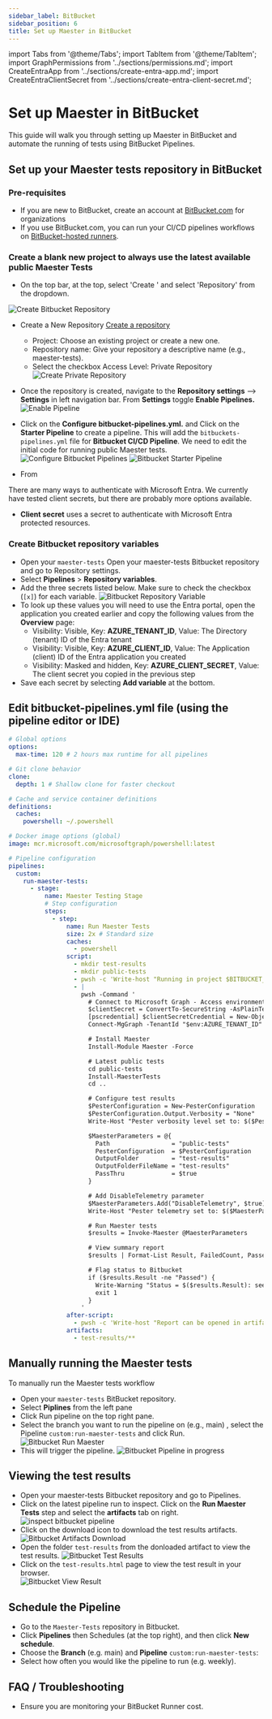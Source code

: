 ```yaml
---
sidebar_label: BitBucket
sidebar_position: 6
title: Set up Maester in BitBucket
---
```


import Tabs from '@theme/Tabs';
import TabItem from '@theme/TabItem';
import GraphPermissions from '../sections/permissions.md';
import CreateEntraApp from '../sections/create-entra-app.md';
import CreateEntraClientSecret from '../sections/create-entra-client-secret.md';

# <IIcon icon="mdi:BitBucket" height="48" /> Set up Maester in BitBucket

This guide will walk you through setting up Maester in BitBucket and automate the running of tests using BitBucket Pipelines.

## Set up your Maester tests repository in BitBucket

### Pre-requisites

- If you are new to BitBucket, create an account at [BitBucket.com](https://www.atlassian.com/try/cloud/signup?bundle=bitbucket) for organizations
- If you use BitBucket.com, you can run your CI/CD pipelines workflows on [BitBucket-hosted runners](https://www.atlassian.com/software/bitbucket/features/pipelines).

### Create a blank new project to always use the latest available public Maester Tests

- On the top bar, at the top, select 'Create ' and select 'Repository' from the dropdown.

![Create Bitbucket Repository](assets/bitbucket-create-repository.png)

- Create a New Repository [Create a repository](https://support.atlassian.com/bitbucket-cloud/docs/create-a-repository/)

  - Project: Choose an existing project or create a new one.
  - Repository name: Give your repository a descriptive name (e.g., maester-tests).
  - Select the checkbox Access Level: Private Repository
    ![Create Private Repository](assets/bitbucket-create-private-repository.png)

- Once the repository is created, navigate to the **Repository settings** --> **Settings** in left navigation bar. From **Settings** toggle **Enable Pipelines.**
    ![Enable Pipeline](assets/bitbucket-enable-pipeline.png)
- Click on the **Configure bitbucket-pipelines.yml.** and Click on the **Starter Pipeline** to create a pipeline. This will add the `bitbuckets-pipelines.yml` file for **Bitbucket CI/CD Pipeline**. We need to edit the initial code for running public Maester tests.
    ![Configure Bitbucket Pipelines](assets/configure%20bitbucket-pipelines.png)
    ![Bitbucket Starter Pipeline](assets/bitbucket-starter-pipeline.png)
- From

There are many ways to authenticate with Microsoft Entra. We currently have tested client secrets, but there are probably more options available.

- <IIcon icon="material-symbols:password" height="18" /> **Client secret** uses a secret to authenticate with Microsoft Entra protected resources.

<Tabs>
<!--
<TabItem value="wif" label="Custom workflow using Workload identity federation" >
    ToBeTested ...
</TabItem>
-->
<TabItem value="cert" label="Custom workflow using client secret" default>

<CreateEntraApp/>

<CreateEntraClientSecret/>

### Create Bitbucket repository variables

- Open your `maester-tests` Open your maester-tests Bitbucket repository and go to Repository settings.
- Select **Pipelines** > **Repository variables**.
- Add the three secrets listed below. Make sure to check the checkbox (`[x]`) for each variable.
    ![Bitbucket Repository Variable](assets\bitbucket-repository-variables.png)
- To look up these values you will need to use the Entra portal, open the application you created earlier and copy the following values from the **Overview** page:
  - Visibility: Visible, Key: **AZURE_TENANT_ID**, Value: The Directory (tenant) ID of the Entra tenant
  - Visibility: Visible, Key: **AZURE_CLIENT_ID**, Value: The Application (client) ID of the Entra application you created
  - Visibility: Masked and hidden, Key: **AZURE_CLIENT_SECRET**, Value: The client secret you copied in the previous step
- Save each secret by selecting **Add variable** at the bottom.

## Edit bitbucket-pipelines.yml file (using the pipeline editor or IDE)

```yaml
# Global options
options:
  max-time: 120 # 2 hours max runtime for all pipelines

# Git clone behavior
clone:
  depth: 1 # Shallow clone for faster checkout

# Cache and service container definitions
definitions:
  caches:
    powershell: ~/.powershell

# Docker image options (global)
image: mcr.microsoft.com/microsoftgraph/powershell:latest

# Pipeline configuration
pipelines:
  custom:
    run-maester-tests:
      - stage:
          name: Maester Testing Stage
          # Step configuration
          steps:
            - step:
                name: Run Maester Tests
                size: 2x # Standard size
                caches:
                  - powershell
                script:
                  - mkdir test-results
                  - mkdir public-tests
                  - pwsh -c 'Write-host "Running in project $BITBUCKET_REPO_SLUG with results at $BITBUCKET_BUILD_NUMBER."'
                  - |
                    pwsh -Command '
                      # Connect to Microsoft Graph - Access environment variables correctly
                      $clientSecret = ConvertTo-SecureString -AsPlainText "$env:AZURE_CLIENT_SECRET" -Force
                      [pscredential] $clientSecretCredential = New-Object System.Management.Automation.PSCredential("$env:AZURE_CLIENT_ID", $clientSecret)
                      Connect-MgGraph -TenantId "$env:AZURE_TENANT_ID" -ClientSecretCredential $clientSecretCredential -NoWelcome

                      # Install Maester
                      Install-Module Maester -Force

                      # Latest public tests
                      cd public-tests
                      Install-MaesterTests
                      cd ..

                      # Configure test results
                      $PesterConfiguration = New-PesterConfiguration
                      $PesterConfiguration.Output.Verbosity = "None"
                      Write-Host "Pester verbosity level set to: $($PesterConfiguration.Output.Verbosity.Value)"

                      $MaesterParameters = @{
                        Path                 = "public-tests"
                        PesterConfiguration  = $PesterConfiguration
                        OutputFolder         = "test-results"
                        OutputFolderFileName = "test-results"
                        PassThru             = $true
                      }

                      # Add DisableTelemetry parameter
                      $MaesterParameters.Add("DisableTelemetry", $true)
                      Write-Host "Pester telemetry set to: $($MaesterParameters.DisableTelemetry)"

                      # Run Maester tests
                      $results = Invoke-Maester @MaesterParameters

                      # View summary report
                      $results | Format-List Result, FailedCount, PassedCount, SkippedCount, TotalCount, TenantId, TenantName, CurrentVersion, LatestVersion

                      # Flag status to Bitbucket
                      if ($results.Result -ne "Passed") {
                        Write-Warning "Status = $($results.Result): see Maester Test Report for details."
                        exit 1
                      }
                    '
                after-script:
                  - pwsh -c 'Write-host "Report can be opened in artifacts - test-results/test-results.html."'
                artifacts:
                  - test-results/**
```

  </TabItem>
  </Tabs>

## Manually running the Maester tests

To manually run the Maester tests workflow

- Open your `maester-tests` BitBucket repository.
- Select **Piplines** from the left pane
- Click Run pipeline on the top right pane.
- Select the branch you want to run the pipeline on (e.g., main) , select the Pipeline `custom:run-maester-tests` and click Run.
    ![Bitbucket Run Maester](assets/bitbucket-run-maester-pipeline.png)
- This will trigger the pipeline.
   ![Bitbucket Pipeline in progress](assets/bitbucket-run-pipeline-inprogress.png)

## Viewing the test results

- Open your maester-tests Bitbucket repository and go to Pipelines.
- Click on the latest pipeline run  to inspect. Click on the **Run Maester Tests** step and select the **artifacts** tab on right.
    ![inspect bitbucket pipeline](assets/bitbucket-inspect-pipeline-step.png)
- Click on the download icon to download the test results artifacts.
    ![Bitbucket Artifacts Download](assets/bitbucket-download-artifacts.png)
- Open the folder `test-results` from the donloaded artifact to view the test results.
    ![Bitbucket Test Results](assets/bitbucket-test-results.png)
- Click on the `test-results.html` page to view the test result in your browser.\
    ![Bitbucket View Result](assets/bitbucket-view-test-result.png)

## Schedule the Pipeline

- Go to the `Maester-Tests` repository in Bitbucket.
- Click **Pipelines** then Schedules (at the top right), and then click **New schedule**.
- Choose the **Branch** (e.g. main) and **Pipeline** `custom:run-maester-tests`:
- Select how often you would like the pipeline to run (e.g. weekly).

## FAQ / Troubleshooting

- Ensure you are monitoring your BitBucket Runner cost.
